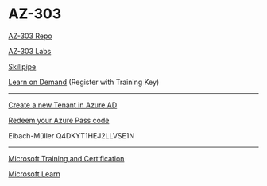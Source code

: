 # AZ-303

[AZ-303 Repo](https://github.com/MicrosoftLearning/AZ-303-Microsoft-Azure-Architect-Technologies)

[AZ-303 Labs](https://microsoftlearning.github.io/AZ-303-Microsoft-Azure-Architect-Technologies/)

[Skillpipe](https://skillpipe.com)

[Learn on Demand](https://brainymotion.learnondemand.net) (Register with Training Key)

---

[Create a new Tenant in Azure AD](https://github.com/www42/aztraining/blob/master/New-Tenant/Create-Tenant.md) 

[Redeem your Azure Pass code](https://github.com/www42/aztraining/blob/master/New-Tenant/Redeem-Azure-Pass.md)

Eibach-Müller Q4DKYT1HEJ2LLVSE1N

---

[Microsoft Training and Certification](https://aka.ms/traincertposter)

[Microsoft Learn](https://docs.microsoft.com/en-us/learn/)
